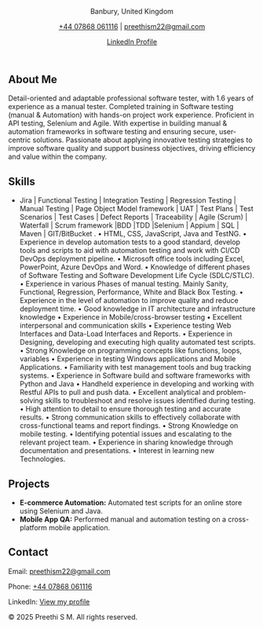 <!DOCTYPE html>
<html lang="en">
<head>
  <meta charset="UTF-8" />
  <meta name="viewport" content="width=device-width, initial-scale=1.0"/>
  <title>Quality Assurance Tester (Manual and Automation)</title>
  <link rel="stylesheet" href="style.css"/>
</head>
<body>
  <header>
    <p>Banbury, United Kingdom</p>
    <p><a href="tel:+447868061116">+44 07868 061116</a> | <a href="mailto:preethism22@gmail.com">preethism22@gmail.com</a></p>
    <p><a href="https://www.linkedin.com/in/preethi-sakaleshpura-manjunatha-7bb494288" target="_blank">LinkedIn Profile</a></p>
  </header>

  <section>
    <h2>About Me</h2>
    <p>Detail-oriented and adaptable professional software tester, with 1.6 years of experience as a manual tester. Completed training in Software testing (manual & Automation) with hands-on project work experience. Proficient in API testing, Selenium and Agile. With expertise in building manual & automation frameworks in software testing and ensuring secure, user-centric solutions. Passionate about applying innovative testing strategies to improve software quality and support business objectives, driving efficiency and value within the company.</p>
  </section>

  <section>
    <h2>Skills</h2>
    <ul>
      <li>Jira | Functional Testing | Integration Testing | Regression Testing | Manual Testing | Page Object Model framework | UAT | Test Plans | Test Scenarios | Test Cases | Defect Reports | Traceability | Agile (Scrum) | Waterfall | Scrum framework |BDD |TDD |Selenium | Appium | SQL | Maven | GIT/BitBucket .
•	HTML, CSS, JavaScript, Java and TestNG.
•	Experience in develop automation tests to a good standard, develop tools and scripts to aid with automation testing and work with CI/CD DevOps deployment pipeline. 
•	Microsoft office tools including Excel, PowerPoint, Azure DevOps and Word.
•	Knowledge of different phases of Software Testing and Software Development Life Cycle (SDLC/STLC).
•	Experience in various Phases of manual testing. Mainly Sanity, Functional, Regression, Performance, White and Black Box Testing.
•	Experience in the level of automation to improve quality and reduce deployment time. 
•	Good knowledge in IT architecture and infrastructure knowledge
•	Experience in Mobile/cross-browser testing
•	Excellent interpersonal and communication skills
•	Experience testing Web Interfaces and Data-Load Interfaces and Reports.
•	Experience in Designing, developing and executing high quality automated test scripts.
•	Strong Knowledge on programming concepts like functions, loops, variables
•	Experience in testing Windows applications and Mobile Applications.
•	Familiarity with test management tools and bug tracking systems.
•	Experience in Software build and software frameworks with Python and Java
•	Handheld experience in developing and working with Restful APIs to pull and push data.
•	Excellent analytical and problem-solving skills to troubleshoot and resolve issues identified during testing.
•	High attention to detail to ensure thorough testing and accurate results.
•	Strong communication skills to effectively collaborate with cross-functional teams and report findings.
•	Strong Knowledge on mobile testing.
•	Identifying potential issues and escalating to the relevant project team.
•	Experience in sharing knowledge through documentation and presentations. 
•	Interest in learning new Technologies.
</li>
    </ul>
  </section>

  <section>
    <h2>Projects</h2>
    <ul>
      <li><strong>E-commerce Automation:</strong> Automated test scripts for an online store using Selenium and Java.</li>
      <li><strong>Mobile App QA:</strong> Performed manual and automation testing on a cross-platform mobile application.</li>
    </ul>
  </section>

  <section>
    <h2>Contact</h2>
    <p>Email: <a href="mailto:preethism22@gmail.com">preethism22@gmail.com</a></p>
    <p>Phone: <a href="tel:+447868061116">+44 07868 061116</a></p>
    <p>LinkedIn: <a href="https://www.linkedin.com/in/preethi-sakaleshpura-manjunatha-7bb494288" target="_blank">View my profile</a></p>
  </section>

  <footer>
    <p>© 2025 Preethi S M. All rights reserved.</p>
  </footer>
</body>
</html>
